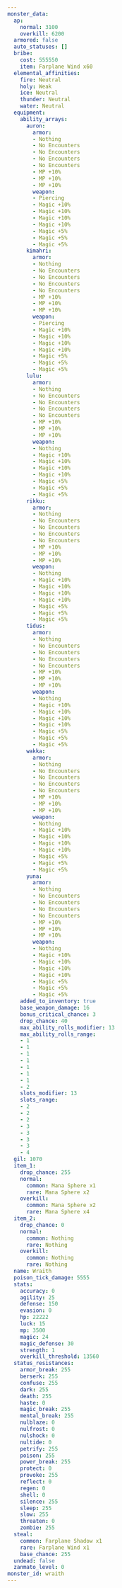 ```yaml
---
monster_data:
  ap:
    normal: 3100
    overkill: 6200
  armored: false
  auto_statuses: []
  bribe:
    cost: 555550
    item: Farplane Wind x60
  elemental_affinities:
    fire: Neutral
    holy: Weak
    ice: Neutral
    thunder: Neutral
    water: Neutral
  equipment:
    ability_arrays:
      auron:
        armor:
        - Nothing
        - No Encounters
        - No Encounters
        - No Encounters
        - No Encounters
        - MP +10%
        - MP +10%
        - MP +10%
        weapon:
        - Piercing
        - Magic +10%
        - Magic +10%
        - Magic +10%
        - Magic +10%
        - Magic +5%
        - Magic +5%
        - Magic +5%
      kimahri:
        armor:
        - Nothing
        - No Encounters
        - No Encounters
        - No Encounters
        - No Encounters
        - MP +10%
        - MP +10%
        - MP +10%
        weapon:
        - Piercing
        - Magic +10%
        - Magic +10%
        - Magic +10%
        - Magic +10%
        - Magic +5%
        - Magic +5%
        - Magic +5%
      lulu:
        armor:
        - Nothing
        - No Encounters
        - No Encounters
        - No Encounters
        - No Encounters
        - MP +10%
        - MP +10%
        - MP +10%
        weapon:
        - Nothing
        - Magic +10%
        - Magic +10%
        - Magic +10%
        - Magic +10%
        - Magic +5%
        - Magic +5%
        - Magic +5%
      rikku:
        armor:
        - Nothing
        - No Encounters
        - No Encounters
        - No Encounters
        - No Encounters
        - MP +10%
        - MP +10%
        - MP +10%
        weapon:
        - Nothing
        - Magic +10%
        - Magic +10%
        - Magic +10%
        - Magic +10%
        - Magic +5%
        - Magic +5%
        - Magic +5%
      tidus:
        armor:
        - Nothing
        - No Encounters
        - No Encounters
        - No Encounters
        - No Encounters
        - MP +10%
        - MP +10%
        - MP +10%
        weapon:
        - Nothing
        - Magic +10%
        - Magic +10%
        - Magic +10%
        - Magic +10%
        - Magic +5%
        - Magic +5%
        - Magic +5%
      wakka:
        armor:
        - Nothing
        - No Encounters
        - No Encounters
        - No Encounters
        - No Encounters
        - MP +10%
        - MP +10%
        - MP +10%
        weapon:
        - Nothing
        - Magic +10%
        - Magic +10%
        - Magic +10%
        - Magic +10%
        - Magic +5%
        - Magic +5%
        - Magic +5%
      yuna:
        armor:
        - Nothing
        - No Encounters
        - No Encounters
        - No Encounters
        - No Encounters
        - MP +10%
        - MP +10%
        - MP +10%
        weapon:
        - Nothing
        - Magic +10%
        - Magic +10%
        - Magic +10%
        - Magic +10%
        - Magic +5%
        - Magic +5%
        - Magic +5%
    added_to_inventory: true
    base_weapon_damage: 16
    bonus_critical_chance: 3
    drop_chance: 40
    max_ability_rolls_modifier: 13
    max_ability_rolls_range:
    - 1
    - 1
    - 1
    - 1
    - 1
    - 1
    - 1
    - 2
    slots_modifier: 13
    slots_range:
    - 2
    - 2
    - 2
    - 3
    - 3
    - 3
    - 3
    - 4
  gil: 1070
  item_1:
    drop_chance: 255
    normal:
      common: Mana Sphere x1
      rare: Mana Sphere x2
    overkill:
      common: Mana Sphere x2
      rare: Mana Sphere x4
  item_2:
    drop_chance: 0
    normal:
      common: Nothing
      rare: Nothing
    overkill:
      common: Nothing
      rare: Nothing
  name: Wraith
  poison_tick_damage: 5555
  stats:
    accuracy: 0
    agility: 25
    defense: 150
    evasion: 0
    hp: 22222
    luck: 15
    mp: 3500
    magic: 24
    magic_defense: 30
    strength: 1
    overkill_threshold: 13560
  status_resistances:
    armor_break: 255
    berserk: 255
    confuse: 255
    dark: 255
    death: 255
    haste: 0
    magic_break: 255
    mental_break: 255
    nulblaze: 0
    nulfrost: 0
    nulshock: 0
    nultide: 0
    petrify: 255
    poison: 255
    power_break: 255
    protect: 0
    provoke: 255
    reflect: 0
    regen: 0
    shell: 0
    silence: 255
    sleep: 255
    slow: 255
    threaten: 0
    zombie: 255
  steal:
    common: Farplane Shadow x1
    rare: Farplane Wind x1
    base_chance: 255
  undead: false
  zanmato_level: 0
monster_id: wraith
---
```

